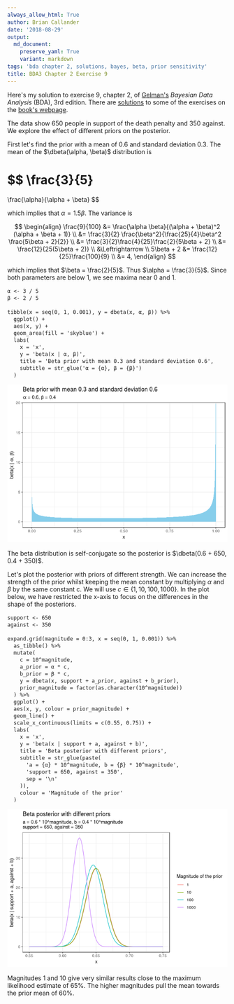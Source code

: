 ```yaml
---
always_allow_html: True
author: Brian Callander
date: '2018-08-29'
output:
  md_document:
    preserve_yaml: True
    variant: markdown
tags: 'bda chapter 2, solutions, bayes, beta, prior sensitivity'
title: BDA3 Chapter 2 Exercise 9
---
```


Here's my solution to exercise 9, chapter 2, of
[Gelman's](https://andrewgelman.com/) *Bayesian Data Analysis* (BDA),
3rd edition. There are
[solutions](http://www.stat.columbia.edu/~gelman/book/solutions.pdf) to
some of the exercises on the [book's
webpage](http://www.stat.columbia.edu/~gelman/book/).

<!--more-->
<div style="display:none">

$\DeclareMathOperator{\dbinomial}{binomial}  \DeclareMathOperator{\dbern}{Bernoulli}  \DeclareMathOperator{\dnorm}{normal}  \DeclareMathOperator{\dgamma}{gamma}  \DeclareMathOperator{\invlogit}{invlogit}  \DeclareMathOperator{\logit}{logit}  \DeclareMathOperator{\dbeta}{beta}$

</div>

The data show 650 people in support of the death penalty and 350
against. We explore the effect of different priors on the posterior.

First let's find the prior with a mean of 0.6 and standard deviation
0.3. The mean of the $\dbeta(\alpha, \beta)$ distribution is

$$
\frac{3}{5}
=
\frac{\alpha}{\alpha + \beta}
$$

which implies that $\alpha = 1.5 \beta$. The variance is

$$
\begin{align}
  \frac{9}{100}
  &=
  \frac{\alpha \beta}{(\alpha + \beta)^2 (\alpha + \beta  + 1)}
  \\
  &=
  \frac{3}{2} \frac{\beta^2}{\frac{25}{4}\beta^2 \frac{5\beta + 2}{2}}
  \\
  &=
  \frac{3}{2}\frac{4}{25}\frac{2}{5\beta + 2}
  \\
  &=
  \frac{12}{25(5\beta + 2)}
  \\
  &\Leftrightarrow
  \\
  5\beta + 2
  &=
  \frac{12}{25}\frac{100}{9}
  \\
  &=
  4,
\end{align}
$$

which implies that $\beta = \frac{2}{5}$. Thus $\alpha = \frac{3}{5}$.
Since both parameters are below 1, we see maxima near 0 and 1.

``` {.r}
α <- 3 / 5
β <- 2 / 5

tibble(x = seq(0, 1, 0.001), y = dbeta(x, α, β)) %>% 
  ggplot() +
  aes(x, y) +
  geom_area(fill = 'skyblue') +
  labs(
    x = 'x',
    y = 'beta(x | α, β)',
    title = 'Beta prior with mean 0.3 and standard deviation 0.6',
    subtitle = str_glue('α = {α}, β = {β}')
  )
```

![](chapter_02_exercise_09_files/figure-markdown/prior-1.png)

The beta distribution is self-conjugate so the posterior is
$\dbeta(0.6 + 650, 0.4 + 350)$.

Let's plot the posterior with priors of different strength. We can
increase the strength of the prior whilst keeping the mean constant by
multiplying $\alpha$ and $\beta$ by the same constant c. We will use
$c \in \{ 1, 10, 100, 1000\}$. In the plot below, we have restricted the
x-axis to focus on the differences in the shape of the posteriors.

``` {.r}
support <- 650
against <- 350

expand.grid(magnitude = 0:3, x = seq(0, 1, 0.001)) %>% 
  as_tibble() %>% 
  mutate(
    c = 10^magnitude,
    a_prior = α * c,
    b_prior = β * c,
    y = dbeta(x, support + a_prior, against + b_prior),
    prior_magnitude = factor(as.character(10^magnitude))
  ) %>%
  ggplot() +
  aes(x, y, colour = prior_magnitude) +
  geom_line() +
  scale_x_continuous(limits = c(0.55, 0.75)) +
  labs(
    x = 'x',
    y = 'beta(x | support + a, against + b)',
    title = 'Beta posterior with different priors',
    subtitle = str_glue(paste(
      'a = {α} * 10^magnitude, b = {β} * 10^magnitude',
      'support = 650, against = 350',
      sep = '\n'
    )),
    colour = 'Magnitude of the prior'
  )
```

![](chapter_02_exercise_09_files/figure-markdown/posterior-1.png)

Magnitudes 1 and 10 give very similar results close to the maximum
likelihood estimate of 65%. The higher magnitudes pull the mean towards
the prior mean of 60%.
